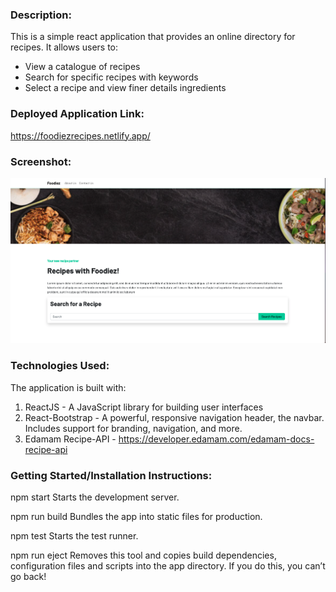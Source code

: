 ### Description:
This is a simple react application that provides an online directory for recipes. It allows users to:
- View a catalogue of recipes
- Search for specific recipes with keywords
- Select a recipe and view finer details ingredients

### Deployed Application Link:

https://foodiezrecipes.netlify.app/


### Screenshot:

![ScreenShot](/public/PageScreenshot.png)

### Technologies Used:
The application is built with:
1. ReactJS - A JavaScript library for building user interfaces
2. React-Bootstrap - A powerful, responsive navigation header, the navbar. Includes support for branding, navigation, and more.
3. Edamam Recipe-API - https://developer.edamam.com/edamam-docs-recipe-api

### Getting Started/Installation Instructions:
npm start
    Starts the development server.

npm run build
	Bundles the app into static files for production.

npm test
    Starts the test runner.

npm run eject
    Removes this tool and copies build dependencies, configuration files
    and scripts into the app directory. If you do this, you can’t go back!
